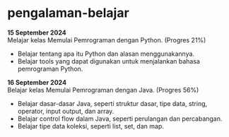 # pengalaman-belajar

**15 September 2024**<br>
Melajar kelas Memulai Pemrograman dengan Python. (Progres 21%)
* Belajar tentang apa itu Python dan alasan menggunakannya.
* Belajar tools yang dapat digunakan untuk menjalankan bahasa pemrograman Python.

**16 September 2024**<br>
Belajar kelas Memulai Pemrograman dengan Java. (Progres 56%)
* Belajar dasar-dasar Java, seperti struktur dasar, tipe data, string, operator, input output, dan array.
* Belajar control flow dalam Java, seperti perulangan dan percabangan.
* Belajar tipe data koleksi, seperti list, set, dan map.
